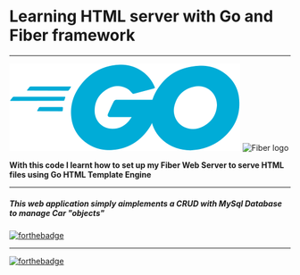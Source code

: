 # Learning HTML server with Go and Fiber framework
----------
![Go logo](./public/images/go-logo-blue.svg)
![Fiber logo](https://gblobscdn.gitbook.com/spaces%2F-M-XEvRn3rhe8BDVGkss%2Favatar-rectangle.png?alt=media)

**With this code I learnt how to set up my Fiber Web Server to serve HTML files using Go HTML Template Engine**

----------
##### This web application simply aimplements a CRUD with MySql Database to manage Car "objects"
[![forthebadge](https://forthebadge.com/images/badges/works-on-my-machine.svg)](https://forthebadge.com)

----------

[![forthebadge](https://forthebadge.com/images/badges/made-with-go.svg)](https://forthebadge.com) 

